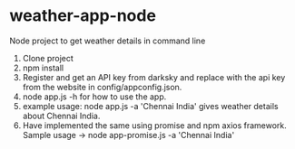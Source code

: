 # weather-app-node
Node project to get weather details in command line

1. Clone project
2. npm install
3. Register and get an API key from darksky and replace <API-KEY> with the api key from the website in config/appconfig.json.
4. node app.js -h for how to use the app.
5. example usage: node app.js -a 'Chennai India' gives weather details about Chennai India.
6. Have implemented the same using promise and npm axios framework. Sample usage -> node app-promise.js -a 'Chennai India'
